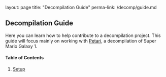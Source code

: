 layout: page
title: "Decompilation Guide"
perma-link: /decomp/guide.md

## Decompilation Guide

Here you can learn how to help contribute to a decompilation project. This guide will focus mainly on working with [Petari](https://github.com/shibbo/petari), a decompilation of Super Mario Galaxy 1.

#### Table of Contents
1. [Setup](/decomp/setup.md)
